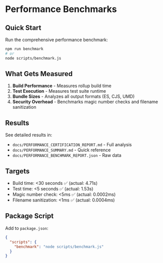 # Performance Benchmarks

## Quick Start

Run the comprehensive performance benchmark:

```bash
npm run benchmark
# or
node scripts/benchmark.js
```

## What Gets Measured

1. **Build Performance** - Measures rollup build time
2. **Test Execution** - Measures test suite runtime
3. **Bundle Sizes** - Analyzes all output formats (ES, CJS, UMD)
4. **Security Overhead** - Benchmarks magic number checks and filename sanitization

## Results

See detailed results in:
- `docs/PERFORMANCE_CERTIFICATION_REPORT.md` - Full analysis
- `docs/PERFORMANCE_SUMMARY.md` - Quick reference
- `docs/PERFORMANCE_BENCHMARK_REPORT.json` - Raw data

## Targets

- Build time: <30 seconds ✅ (actual: 4.71s)
- Test time: <5 seconds ✅ (actual: 1.53s)
- Magic number check: <5ms ✅ (actual: 0.0002ms)
- Filename sanitization: <1ms ✅ (actual: 0.0004ms)

## Package Script

Add to `package.json`:

```json
{
  "scripts": {
    "benchmark": "node scripts/benchmark.js"
  }
}
```
